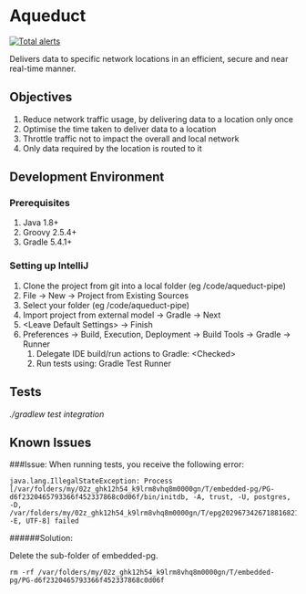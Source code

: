 # Aqueduct
[![Total alerts](https://img.shields.io/lgtm/alerts/g/Tesco/aqueduct-core.svg?logo=lgtm&logoWidth=18)](https://lgtm.com/projects/g/Tesco/aqueduct-core/alerts/)

Delivers data to specific network locations in an efficient, secure and near real-time manner.

## Objectives

1. Reduce network traffic usage, by delivering data to a location only once
2. Optimise the time taken to deliver data to a location
3. Throttle traffic not to impact the overall and local network
4. Only data required by the location is routed to it

## Development Environment


### Prerequisites
1. Java 1.8+
2. Groovy 2.5.4+
3. Gradle 5.4.1+

### Setting up IntelliJ
1. Clone the project from git into a local folder (eg /code/aqueduct-pipe)
2. File -> New -> Project from Existing Sources
3. Select your folder (eg /code/aqueduct-pipe)
4. Import project from external model -> Gradle -> Next
5. &lt;Leave Default Settings&gt; -> Finish
6. Preferences -> Build, Execution, Deployment -> Build Tools -> Gradle -> Runner
   1. Delegate IDE build/run actions to Gradle: &lt;Checked&gt;
   2. Run tests using: Gradle Test Runner
 
 ## Tests
 _./gradlew test integration_
 
## Known Issues

###Issue: 
When running tests, you receive the following error:
```
java.lang.IllegalStateException: Process [/var/folders/my/02z_ghk12h54_k9lrm8vhq8m0000gn/T/embedded-pg/PG-d6f2320465793366f452337868c0d06f/bin/initdb, -A, trust, -U, postgres, -D, /var/folders/my/02z_ghk12h54_k9lrm8vhq8m0000gn/T/epg2029673426718816821, -E, UTF-8] failed
```
######Solution:

Delete the sub-folder of embedded-pg. 
```
rm -rf /var/folders/my/02z_ghk12h54_k9lrm8vhq8m0000gn/T/embedded-pg/PG-d6f2320465793366f452337868c0d06f
```
